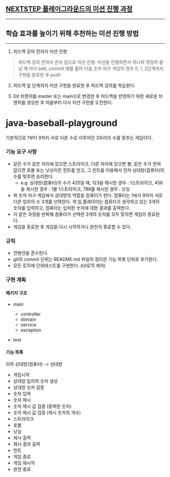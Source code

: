 ## [NEXTSTEP 플레이그라운드의 미션 진행 과정](https://github.com/next-step/nextstep-docs/blob/master/playground/README.md)

---
## 학습 효과를 높이기 위해 추천하는 미션 진행 방법

---
1. 피드백 강의 전까지 미션 진행 
> 피드백 강의 전까지 혼자 힘으로 미션 진행. 미션을 진행하면서 하나의 작업이 끝날 때 마다 add, commit
> 예를 들어 다음 숫자 야구 게임의 경우 0, 1, 2단계까지 구현을 완료한 후 push

2. 피드백 앞 단계까지 미션 구현을 완료한 후 피드백 강의를 학습한다.

3. Git 브랜치를 master 또는 main으로 변경한 후 피드백을 반영하기 위한 새로운 브랜치를 생성한 후 처음부터 다시 미션 구현을 도전한다.


# java-baseball-playground 
기본적으로 1부터 9까지 서로 다른 수로 이루어진 3자리의 수를 맞추는 게임이다.

### 기능 요구 사항   
- 같은 수가 같은 자리에 있으면 스트라이크, 다른 자리에 있으면 볼, 같은 수가 전혀 없으면 포볼 또는 낫싱이란 힌트를 얻고, 그 힌트를 이용해서 먼저 상대방(컴퓨터)의 수를 맞추면 승리한다.
    - e.g. 상대방(컴퓨터)의 수가 425일 때, 123을 제시한 경우 : 1스트라이크, 456을 제시한 경우 : 1볼 1스트라이크, 789를 제시한 경우 : 낫싱
- 위 숫자 야구 게임에서 상대방의 역할을 컴퓨터가 한다. 컴퓨터는 1에서 9까지 서로 다른 임의의 수 3개를 선택한다. 게 임 플레이어는 컴퓨터가 생각하고 있는 3개의 숫자를 입력하고, 컴퓨터는 입력한 숫자에 대한 결과를 출력한다.
- 이 같은 과정을 반복해 컴퓨터가 선택한 3개의 숫자를 모두 맞히면 게임이 종료된다.
- 게임을 종료한 후 게임을 다시 시작하거나 완전히 종료할 수 있다.

### 규칙
- 컨벤션을 준수한다.
- git의 commit 단위는 README.md 파일의 정리한 기능 목록 단위로 추가한다.
- 모든 로직에 단위테스트를 구현한다. (UI로직 제외)

### 구현 계획

#### 패키지 구조

- main
    - controller
    - domain
    - service
    - exception

- test

#### 기능 목록

이하 상대방(컴퓨터) -> 상대방

- 게임시작
- 상대방 임의의 숫자 생성
- 상대방 숫자 검증
- 숫자 입력
- 숫자 제시
- 숫자 제시 값 검증 (중복된 숫자)
- 숫자 제시 값 검증 (제시 숫자의 개수)
- 스트라이크
- 포볼
- 낫싱
- 제시 출력
- 제시 결과 출력
- 힌트
- 게임 종료
- 게임 재시작
- 완전 종료